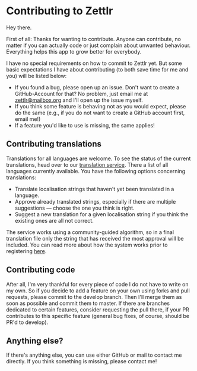 # Contributing to Zettlr

Hey there.

First of all: Thanks for wanting to contribute. Anyone can contribute, no matter if you can actually code or just complain about unwanted behaviour. Everything helps this app to grow better for everybody.

I have no special requirements on how to commit to Zettlr yet. But some basic expectations I have about contributing (to both save time for me and you) will be listed below:

* If you found a bug, please open up an issue. Don't want to create a GitHub-Account for that? No problem, just email me at zettlr@mailbox.org and I'll open up the issue myself.
* If you think some feature is behaving not as you would expect, please do the same (e.g., if you do not want to create a GitHub account first, email me!)
* If a feature you'd like to use is missing, the same applies!

## Contributing translations

Translations for all languages are welcome. To see the status of the current
translations, head over to our
[translation service](https://translate.zettlr.com/). There a list of all
languages currently available. You have the following options concerning
translations:

* Translate localisation strings that haven't yet been translated in a
language.
* Approve already translated strings, especially if there are multiple
suggestions — choose the one you think is right.
* Suggest a new translation for a given localisation string if you think the
existing ones are all not correct.

The service works using a community-guided algorithm, so in a final
translation file only the string that has received the most approval will be
included. You can read more about how the system works prior to
registering [here](https://translate.zettlr.com/welcome).

## Contributing code

After all, I'm very thankful for every piece of code I do not have to write on my own. So if you decide to add a feature on your own using forks and pull requests, please commit to the develop branch. Then I'll merge them as soon as possible and commit them to master. If there are branches dedicated to certain features, consider requesting the pull there, if your PR contributes to this specific feature (general bug fixes, of course, should be PR'd to develop).

## Anything else?

If there's anything else, you can use either GitHub or mail to contact me directly. If you think something is missing, please contact me!

